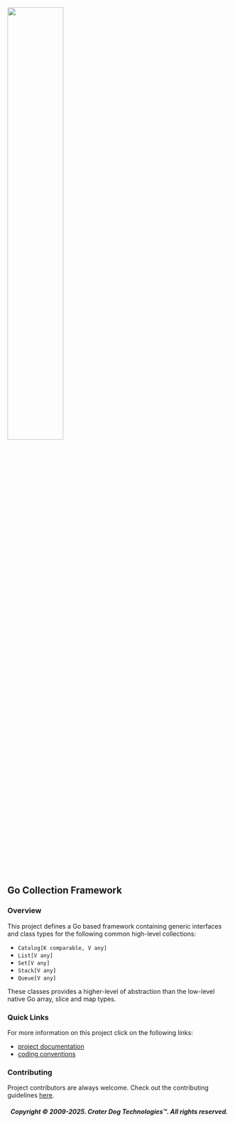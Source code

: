 <img src="https://craterdog.com/images/CraterDog.png" width="50%">

## Go Collection Framework

### Overview
This project defines a Go based framework containing generic interfaces and
class types for the following common high-level collections:
 * `Catalog[K comparable, V any]`
 * `List[V any]`
 * `Set[V any]`
 * `Stack[V any]`
 * `Queue[V any]`

These classes provides a higher-level of abstraction than the low-level native
Go array, slice and map types.

### Quick Links
For more information on this project click on the following links:
 * [project documentation](https://github.com/craterdog/go-collection-framework/wiki)
 * [coding conventions](https://github.com/craterdog/go-development-tools/wiki/Coding-Conventions)

### Contributing
Project contributors are always welcome. Check out the contributing guidelines
[here](https://github.com/craterdog/go-collection-framework/blob/main/.github/CONTRIBUTING.md).

<H5 align="center"> Copyright © 2009-2025. Crater Dog Technologies™. All rights reserved. </H5>
